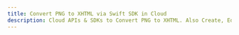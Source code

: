 ---title: Convert PNG to XHTML via Swift SDK in Clouddescription: Cloud APIs & SDKs to Convert PNG to XHTML. Also Create, Edit & Render Microsoft Word & OpenOffice documents in the Cloud.---